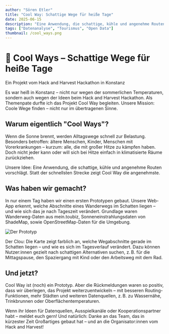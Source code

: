 ```yaml
---
author: "Sören Etler"
title: "Cool Way: Schattige Wege für heiße Tage"
date: 2025-06-15
description: "Eine Anwendung, die schattige, kühle und angenehme Routen vorschlägt. Statt der schnellsten Strecke zeigt Cool Way die angenehmste."
tags: ["Datenanalyse", "Tourismus", "Open Data"]
thumbnail: /cool_ways.png
---
```


# 🧊 Cool Ways – Schattige Wege für heiße Tage
Ein Projekt vom Hack and Harvest Hackathon in Konstanz

Es war heiß in Konstanz – nicht nur wegen der sommerlichen Temperaturen, sondern auch wegen der Ideen beim Hack and Harvest Hackathon. Als Themenpate durfte ich das Projekt Cool Way begleiten. Unsere Mission: Coole Wege finden – nicht nur im übertragenen Sinne.

## Warum eigentlich "Cool Ways"?
Wenn die Sonne brennt, werden Alltagswege schnell zur Belastung. Besonders betroffen: ältere Menschen, Kinder, Menschen mit Vorerkrankungen – kurzum: alle, die mit großer Hitze zu kämpfen haben. Doch nicht jeder kann oder will sich bei Hitze einfach in klimatisierte Räume zurückziehen.

Unsere Idee: Eine Anwendung, die schattige, kühle und angenehme Routen vorschlägt. Statt der schnellsten Strecke zeigt Cool Way die angenehmste.

## Was haben wir gemacht?
In nur einem Tag haben wir einen ersten Prototypen gebaut. Unsere Web-App erkennt, welche Abschnitte eines Wanderwegs im Schatten liegen – und wie sich das je nach Tageszeit verändert. Grundlage waren Wanderweg-Daten aus mein.toubiz, Sonneneinstrahlungsdaten von ShadeMap, sowie OpenStreetMap-Daten für die Umgebung.

![Der Prototyp](/prototyp_cool_ways.png)

Der Clou: Die Karte zeigt farblich an, welche Wegabschnitte gerade im Schatten liegen – und wie es sich im Tagesverlauf verändert. Dazu können Nutzer:innen gezielt nach schattigen Alternativen suchen, z. B. für die Mittagspause, den Spaziergang mit Kind oder den Arbeitsweg mit dem Rad.

## Und jetzt?
Cool Way ist (noch) ein Prototyp. Aber die Rückmeldungen waren so positiv, dass wir überlegen, das Projekt weiterzuentwickeln – mit besseren Routing-Funktionen, mehr Städten und weiteren Datenquellen, z. B. zu Wassernähe, Trinkbrunnen oder Oberflächentemperaturen.

Wenn ihr Ideen für Datenquellen, Ausspielkanäle oder Kooperationspartner habt – meldet euch gern!
Und natürlich: Danke an das Team, das in kürzester Zeit Großartiges gebaut hat – und an die Organisator:innen vom Hack and Harvest!
